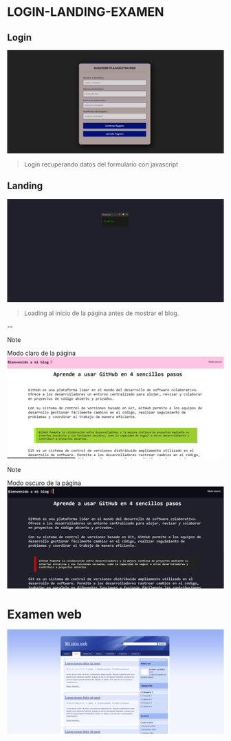 # LOGIN-LANDING-EXAMEN

## Login
![alt text](IMAGENES-READ/image.png)

> Login recuperando datos del formulario con javascript

## Landing
![alt text](IMAGENES-READ/image-1.png)

> Loading al inicio de la página antes de mostrar el blog.

--

> [!NOTE]
> Modo claro de la página
![alt text](IMAGENES-READ/image-2.png)

> [!NOTE]
> Modo oscuro de la página
![alt text](IMAGENES-READ/image-3.png)

# Examen web
![alt text](IMAGENES-READ/image-4.png)